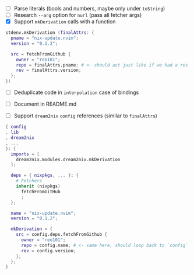 - [ ] Parse literals (bools and numbers, maybe only under `toString`)
- [ ] Research `--arg` option for `nurl` (pass all fetcher args)
- [x] Support `mkDerivation` calls with a function

```nix
stdenv.mkDerivation (finalAttrs: {
  pname = "nix-update.nvim";
  version = "0.1.2";

  src = fetchFromGithub {
    owner = "reo101";
    repo = finalAttrs.pname; # <- should act just like if we had a rec attrset
    rev = finalAttrs.version;
  };
})
```
  - [ ] Deduplicate code in `interpolation` case of bindings
  - [ ] Document in README.md

- [ ] Support `dream2nix` `config` references (similar to `finalAttrs`)

```nix
{ config
, lib
, dream2nix
, ...
}: {
  imports = [
    dream2nix.modules.dream2nix.mkDerivation
  ];

  deps = { nixpkgs, ... }: {
    # Fetchers
    inherit (nixpkgs)
      fetchFromGitHub
      ;
  };

  name = "nix-update.nvim";
  version = "0.1.2";

  mkDerivation = {
    src = config.deps.fetchFromGithub {
      owner = "reo101";
      repo = config.name; # <- same here, should loop back to `config` from function args
      rev = config.version;
    };
  };
}
```
